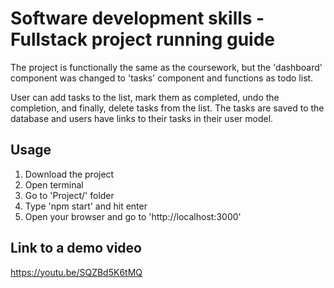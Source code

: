 # Software development skills - Fullstack project running guide

The project is functionally the same as the coursework, but the 'dashboard'
component was changed to 'tasks' component and functions as todo list.

User can add tasks to the list, mark them as completed, undo the completion,
and finally, delete tasks from the list. The tasks are saved to the database
and users have links to their tasks in their user model.

## Usage
1. Download the project
2. Open terminal
3. Go to 'Project/' folder
4. Type 'npm start' and hit enter
5. Open your browser and go to 'http://localhost:3000'

## Link to a demo video

https://youtu.be/SQZBd5K6tMQ